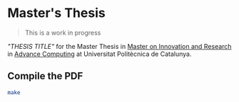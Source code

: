 # Master's Thesis

> This is a work in progress

_"THESIS TITLE"_ for the Master Thesis in
[Master on Innovation and Research](https://www.fib.upc.edu/en/studies/masters/master-innovation-and-research-informatics) in [Advance Computing](https://www.fib.upc.edu/en/studies/masters/master-innovation-and-research-informatics/curriculum/specializations/advanced-computing) at Universitat Politècnica de Catalunya.

## Compile the PDF

``` sh
make
```
